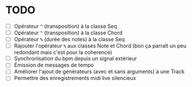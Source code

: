 # TODO

- [ ] Opérateur `^` (transposition) à la classe Seq
- [ ] Opérateur `^` (transposition) à la classe Chord
- [ ] Opérateur `%` (durée des notes) à la classe Seq
- [ ] Rajouter l'opérateur `%` aux classes Note et Chord (bon ça parraît un peu redondant mais c'est pour la coherence)
- [ ] Synchronisation du bpm depuis un signal extérieur
- [ ] Émission de messages de tempo
- [ ] Améliorer l'ajout de générateurs (avec et sans arguments) à une Track
- [ ] Permettre des enregistrements midi live silencieux
